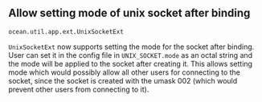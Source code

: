 ## Allow setting mode of unix socket after binding

`ocean.util.app.ext.UnixSocketExt`

`UnixSocketExt` now supports setting the mode for the socket after
binding. User can set it in the config file in `UNIX_SOCKET.mode`
as an octal string and the mode will be applied to the socket after
creating it. This allows setting mode which would possibly allow
all other users for connecting to the socket, since the socket is created
with the umask 002 (which would prevent other users from connecting to it).
